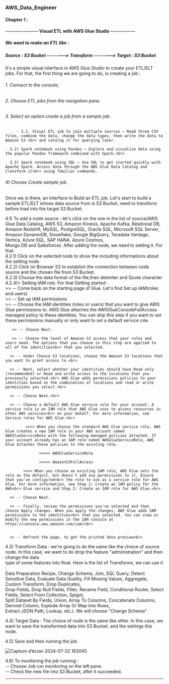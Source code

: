 ### AWS_Data_Engineer
#### Chapter 1 : 
#### ---------------- Visual ETL with AWS Glue Studio ------------

##### We want to make an ETL like : 

#####        Source : S3 Bucket  --------> Transform --------> Target : S3 Bucket

It's a simple visual interface in AWS Glue Studio to create your ETL/ELT jobs. For that, the first thing we are going to do, is creating a job :

###### 1. Connect to the console;
###### 2. Choose ETL jobs from the navigation pane.
###### 3. Select an option create a job from a sample job: 
   
         - 3.1. Visual ETL job to join multiple sources – Read three CSV files, combine the data, change the data types, then write the data to Amazon S3 <br> and catalog it for querying later.

      3.2) Spark notebook using Pandas – Explore and visualize data using the popular Pandas framework combined with Spark.<br>

      3.3) Spark notebook using SQL – Use SQL to get started quickly with Apache Spark. Access data through the AWS Glue Data Catalog and transform it<br> using familiar commands.

###### 4) Choose Create sample job.

Once we is there, an interface to Build an ETL job.
Let's start to build a sample ETL/ELT whose data source from is S3 Bucket, need to transform before load into the target S3 Bucket.<br>

4.1) To add a node source : let's click on the one in the list of source(AWS Glue Data Catalog, AWS S3, Amazon Kinesis, Apache Kafka, Relational DB, <br> Amazon Redshift, MySQL, PostgreSQL, Oracle SQL, Microsoft SQL Server, Amazon DynamoDB, Snowflake, Google BigQuery, Teradata Vantage, Vertica, Azure SQL, SAP HANA, Azure Cosmos,<br> Mongo DB and Salesforce). After adding the node, we need to setting it. For that:<br>
4.2.1) Click on the selected node to show the including informations about the setting node.<br>
4.2.2) Click on Browser S3 to establish the connection between node source and the chosen file from S3 Bucket.<br>
4.2.3) Choose the data format of the file,then delimiter and Quote character <br>
4.2.4)> Setting IAM role. For that Getting started : <br>
        >> -- Come back on the starting page of Glue. Let's find Set up IAM(roles and users) <br>
        >> -- Set up IAM permissions <br>
        >> -- Choose the IAM identities (roles or users) that you want to give AWS Glue permissions to. AWS Glue attaches the AWSGlueConsoleFullAccess<br> managed policy to these identities. You can skip this step if you want to set these permissions manually or only want to set a default service role.<br>

       >> -- Choose Next.

       >> -- Choose the level of Amazon S3 access that your roles and users need. The options that you choose in this step are applied to all of the identities<br> that you selected.

      >> -- Under Choose S3 locations, choose the Amazon S3 locations that you want to grant access to.<br>

      >> -- Next, select whether your identities should have Read only (recommended) or Read and write access to the locations that you previously selected.<br> AWS Glue adds permissions policies to your identities based on the combination of locations and read or write permissions you select.<br>

      >> -- Choose Next.<br>

      >> -- Choose a default AWS Glue service role for your account. A service role is an IAM role that AWS Glue uses to access resources in other AWS services<br> on your behalf. For more information, see Service roles for AWS Glue.<br>

             >>>> When you choose the standard AWS Glue service role, AWS Glue creates a new IAM role in your AWS account named AWSGlueServiceRole with the following managed policies attached. If your account already has an IAM role named AWSGlueServiceRole, AWS Glue attaches these policies to the existing role.

                   >>>>> AWSGlueServiceRole

                   >>>>> AmazonS3FullAccess

            >>>> When you choose an existing IAM role, AWS Glue sets the role as the default, but doesn't add any permissions to it. Ensure that you've configured<br> the role to use as a service role for AWS Glue. For more information, see Step 1: Create an IAM policy for the AWS<br> Glue service and Step 2: Create an IAM role for AWS Glue.<br>

      >> -- Choose Next.

      >> -- Finally, review the permissions you've selected and then choose Apply changes. When you apply the changes, AWS Glue adds IAM permissions to the identities<br> that you selected. You can view or modify the new permissions in the IAM console at https://console.aws.amazon.com/iam/<br>
      

      >> -- Refresh the page, to get the printed data preview<br>

4.3) Transform Data : we're going to do the same like the choice of source node. In this case, we want to do drop the feature "administration" and then change the data<br> type of some features into float. Here is the list of Transforms, we can use it : <br>
Data Preparation Recipe, Change Schema, Join, SQL Query, Detect Sensitive Data, Evaluate Data Quality, Fill Missing Values, Aggregate, Custom Transform, Drop Duplicates,<br> Drop Fields, Drop Null Fields, Filter, Rename Field, Conditional Router, Select Fields, Select From Collection, Spigot,<br> Split Dataset By Fields, Union, Array To Columns, Concatenate Columns, Derived Column, Explode Array Or Map Into Rows,<br> Extract JSON Path, Lookup, etc.). We will choose "Change Schema"<br>

4.4) Target Data : The choice of node is the same like other. In this case, we want to save the transformed data into S3 Bucket. and the settings this node.<br>

4.5) Save and then running the job.<br>

![Capture d’écran 2024-07-22 183045](https://github.com/user-attachments/assets/cf93f76d-09b9-458e-b03e-4d15c2c317b6)

4.6) To monitoring the job running : <br>
       -- Choose Job run monitoring on the left pane.<br>
       -- Check the new file into S3 Bucket, after it succeeded.<br>

---------------------------------------------------------------------------

